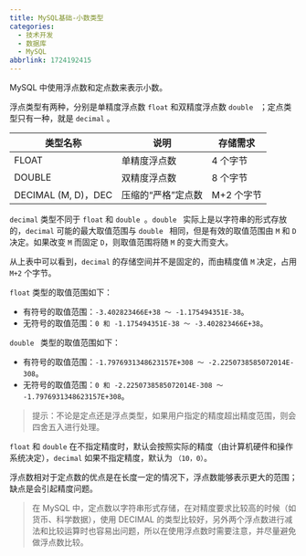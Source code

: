 ```yaml
---
title: MySQL基础-小数类型
categories:
  - 技术开发
  - 数据库
  - MySQL
abbrlink: 1724192415
---
```


MySQL 中使用浮点数和定点数来表示小数。

浮点类型有两种，分别是单精度浮点数 `float` 和双精度浮点数 `double ` ；定点类型只有一种，就是 `decimal` 。

| 类型名称            | 说明               | 存储需求   |
| ------------------- | ------------------ | ---------- |
| FLOAT               | 单精度浮点数       | 4 个字节   |
| DOUBLE              | 双精度浮点数       | 8 个字节   |
| DECIMAL (M, D)，DEC | 压缩的“严格”定点数 | M+2 个字节 |

`decimal` 类型不同于 `float` 和 `double `。`double ` 实际上是以字符串的形式存放的，`decimal` 可能的最大取值范围与 `double ` 相同，但是有效的取值范围由 `M` 和 `D` 决定。如果改变 `M` 而固定 `D`，则取值范围将随 `M` 的变大而变大。

从上表中可以看到，`decimal` 的存储空间并不是固定的，而由精度值 `M` 决定，占用 `M+2` 个字节。

`float` 类型的取值范围如下：

- 有符号的取值范围：`-3.402823466E+38 ～ -1.175494351E-38`。
- 无符号的取值范围：`0 和 -1.175494351E-38 ～ -3.402823466E+38`。

`double ` 类型的取值范围如下：

- 有符号的取值范围：`-1.7976931348623157E+308 ～ -2.2250738585072014E-308`。
- 无符号的取值范围：`0 和 -2.2250738585072014E-308 ～ -1.7976931348623157E+308`。

> 提示：不论是定点还是浮点类型，如果用户指定的精度超出精度范围，则会四舍五入进行处理。

`float` 和 `double` 在不指定精度时，默认会按照实际的精度（由计算机硬件和操作系统决定），`decimal` 如果不指定精度，默认为  `（10，0）`。

浮点数相对于定点数的优点是在长度一定的情况下，浮点数能够表示更大的范围；缺点是会引起精度问题。

> 在 MySQL 中，定点数以字符串形式存储，在对精度要求比较高的时候（如货币、科学数据），使用 DECIMAL 的类型比较好，另外两个浮点数进行减法和比较运算时也容易出问题，所以在使用浮点数时需要注意，并尽量避免做浮点数比较。
